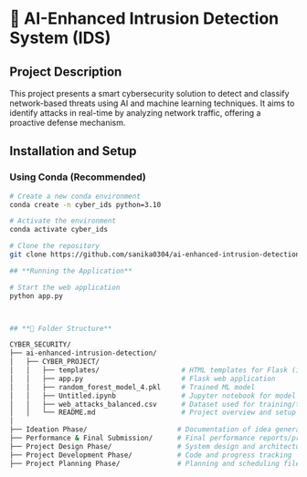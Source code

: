 # **🔐 AI-Enhanced Intrusion Detection System (IDS)**


## **Project Description**

This project presents a smart cybersecurity solution to detect and classify network-based threats using AI and machine learning techniques. It aims to identify attacks in real-time by analyzing network traffic, offering a proactive defense mechanism.


## **Installation and Setup**

### Using Conda (Recommended)

```bash
# Create a new conda environment
conda create -n cyber_ids python=3.10

# Activate the environment
conda activate cyber_ids

# Clone the repository
git clone https://github.com/sanika0304/ai-enhanced-intrusion-detection-system-main.git

## **Running the Application**

# Start the web application
python app.py



## **📁 Folder Structure**

CYBER_SECURITY/
├── ai-enhanced-intrusion-detection/
│   ├── CYBER_PROJECT/
│   │   ├── templates/                    # HTML templates for Flask (if any)
│   │   ├── app.py                        # Flask web application
│   │   ├── random_forest_model_4.pkl     # Trained ML model
│   │   ├── Untitled.ipynb                # Jupyter notebook for model dev/testing
│   │   ├── web_attacks_balanced.csv      # Dataset used for training/testing
│   │   └── README.md                     # Project overview and setup
│
├── Ideation Phase/                      # Documentation of idea generation
├── Performance & Final Submission/      # Final performance reports/presentations
├── Project Design Phase/                # System design and architecture
├── Project Development Phase/           # Code and progress tracking
├── Project Planning Phase/              # Planning and scheduling files








